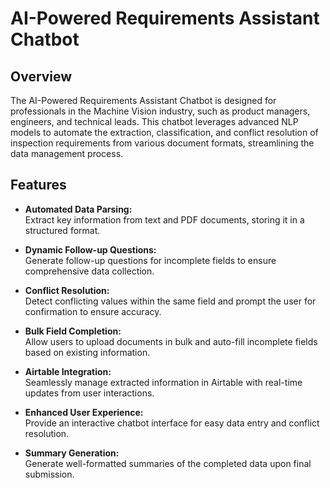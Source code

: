 # AI-Powered Requirements Assistant Chatbot

## Overview
The AI-Powered Requirements Assistant Chatbot is designed for professionals in the Machine Vision industry, such as product managers, engineers, and technical leads. This chatbot leverages advanced NLP models to automate the extraction, classification, and conflict resolution of inspection requirements from various document formats, streamlining the data management process.

## Features

- **Automated Data Parsing:**  
  Extract key information from text and PDF documents, storing it in a structured format.

- **Dynamic Follow-up Questions:**  
  Generate follow-up questions for incomplete fields to ensure comprehensive data collection.

- **Conflict Resolution:**  
  Detect conflicting values within the same field and prompt the user for confirmation to ensure accuracy.

- **Bulk Field Completion:**  
  Allow users to upload documents in bulk and auto-fill incomplete fields based on existing information.

- **Airtable Integration:**  
  Seamlessly manage extracted information in Airtable with real-time updates from user interactions.

- **Enhanced User Experience:**  
  Provide an interactive chatbot interface for easy data entry and conflict resolution.

- **Summary Generation:**  
  Generate well-formatted summaries of the completed data upon final submission.
